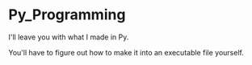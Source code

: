 # Py_Programming
I'll leave you with what I made in Py.

You'll have to figure out how to make it into an executable file yourself.
